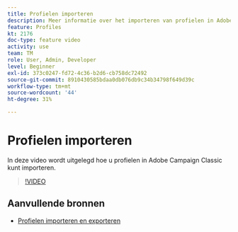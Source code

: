 ```yaml
---
title: Profielen importeren
description: Meer informatie over het importeren van profielen in Adobe Campaign Classic
feature: Profiles
kt: 2176
doc-type: feature video
activity: use
team: TM
role: User, Admin, Developer
level: Beginner
exl-id: 373c0247-fd72-4c36-b2d6-cb758dc72492
source-git-commit: 8910430585bdaa0db076db9c34b34798f649d39c
workflow-type: tm+mt
source-wordcount: '44'
ht-degree: 31%

---
```


# Profielen importeren

In deze video wordt uitgelegd hoe u profielen in Adobe Campaign Classic kunt importeren.

>[!VIDEO](https://video.tv.adobe.com/v/25608?quality=12)

## Aanvullende bronnen

- [Profielen importeren en exporteren](https://experienceleague.adobe.com/docs/campaign-classic/using/getting-started/profile-management/exporting-and-importing-profiles.html?lang=en)
